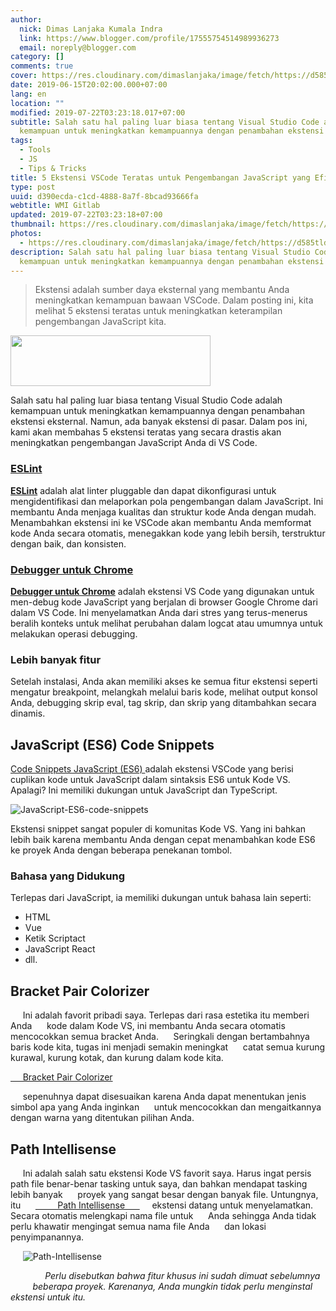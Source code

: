 ```yaml
---
author:
  nick: Dimas Lanjaka Kumala Indra
  link: https://www.blogger.com/profile/17555754514989936273
  email: noreply@blogger.com
category: []
comments: true
cover: https://res.cloudinary.com/dimaslanjaka/image/fetch/https://d585tldpucybw.cloudfront.net/sfimages/default-source/blogs/templates/javascriptt-light_870x220.png?sfvrsn=f0bf46af_3
date: 2019-06-15T20:02:00.000+07:00
lang: en
location: ""
modified: 2019-07-22T03:23:18.017+07:00
subtitle: Salah satu hal paling luar biasa tentang Visual Studio Code adalah
  kemampuan untuk meningkatkan kemampuannya dengan penambahan ekstensi
tags:
  - Tools
  - JS
  - Tips & Tricks
title: 5 Ekstensi VSCode Teratas untuk Pengembangan JavaScript yang Efisien
type: post
uuid: d390ecda-c1cd-4888-8a7f-8bcad93666fa
webtitle: WMI Gitlab
updated: 2019-07-22T03:23:18+07:00
thumbnail: https://res.cloudinary.com/dimaslanjaka/image/fetch/https://d585tldpucybw.cloudfront.net/sfimages/default-source/blogs/templates/javascriptt-light_870x220.png?sfvrsn=f0bf46af_3
photos:
  - https://res.cloudinary.com/dimaslanjaka/image/fetch/https://d585tldpucybw.cloudfront.net/sfimages/default-source/blogs/templates/javascriptt-light_870x220.png?sfvrsn=f0bf46af_3
description: Salah satu hal paling luar biasa tentang Visual Studio Code adalah
  kemampuan untuk meningkatkan kemampuannya dengan penambahan ekstensi
---
```


<blockquote>Ekstensi adalah sumber daya eksternal yang membantu Anda meningkatkan kemampuan bawaan VSCode. Dalam posting ini, kita melihat 5 ekstensi teratas untuk meningkatkan keterampilan pengembangan JavaScript kita.</blockquote><img border="0" src="https://res.cloudinary.com/dimaslanjaka/image/fetch/https://d585tldpucybw.cloudfront.net/sfimages/default-source/blogs/templates/javascriptt-light_870x220.png?sfvrsn=f0bf46af_3" width="320" height="81" data-original-width="800" data-original-height="202"><p>Salah satu hal paling luar biasa tentang Visual Studio Code adalah kemampuan untuk meningkatkan kemampuannya dengan penambahan ekstensi eksternal. Namun, ada banyak ekstensi di pasar. Dalam pos ini, kami akan membahas 5 ekstensi teratas yang secara drastis akan meningkatkan pengembangan JavaScript Anda di VS Code.</p> <h3><a href="https://marketplace.visualstudio.com/items?itemName=dbaeumer.vscode-eslint" rel="noopener noreferer nofollow">ESLint</a></h3><p><b><a href="https://marketplace.visualstudio.com/items?itemName=dbaeumer.vscode-eslint" rel="noopener noreferer nofollow">ESLint</a></b> adalah alat linter pluggable dan dapat dikonfigurasi untuk mengidentifikasi dan melaporkan pola pengembangan dalam JavaScript. Ini membantu Anda menjaga kualitas dan struktur kode Anda dengan mudah. Menambahkan ekstensi ini ke VSCode akan membantu Anda memformat kode Anda secara otomatis, menegakkan kode yang lebih bersih, terstruktur dengan baik, dan konsisten. </p> <h3><a href="https://marketplace.visualstudio.com/items?itemName=msjsdiag.debugger-for-chrome" rel="noopener noreferer nofollow">Debugger untuk Chrome</a></h3><b><a href="https://marketplace.visualstudio.com/items?itemName=msjsdiag.debugger-for-chrome" rel="noopener noreferer nofollow">Debugger untuk Chrome</a></b> adalah ekstensi VS Code yang digunakan untuk men-debug kode JavaScript yang berjalan di browser Google Chrome dari dalam VS Code. Ini menyelamatkan Anda dari stres yang terus-menerus beralih konteks untuk melihat perubahan dalam logcat atau umumnya untuk melakukan operasi debugging.   <h3>Lebih banyak fitur </h3><p>Setelah instalasi, Anda akan memiliki akses ke semua fitur ekstensi seperti mengatur breakpoint, melangkah melalui baris kode, melihat output konsol Anda, debugging skrip eval, tag skrip, dan skrip yang ditambahkan secara dinamis. </p> <h2> JavaScript (ES6) Code Snippets</h2> <p> <a href="https://marketplace.visualstudio.com/items?itemName=xabikos.JavaScriptSnippets" rel="noopener noreferer nofollow"> Code Snippets JavaScript (ES6) </a> adalah ekstensi VSCode yang berisi cuplikan kode untuk JavaScript dalam sintaksis ES6 untuk Kode VS. Apalagi? Ini memiliki dukungan untuk JavaScript dan TypeScript. </p> <p> <img alt="JavaScript-ES6-code-snippets" title="JavaScript-ES6-code-snippets" src="https://res.cloudinary.com/dimaslanjaka/image/fetch/https://d585tldpucybw.cloudfront.net/sfimages/default-source/default-album/javascript-es6-code-snippets.png?sfvrsn=41e808d_1"> </p> <p> Ekstensi snippet sangat populer di komunitas Kode VS. Yang ini bahkan lebih baik karena membantu Anda dengan cepat menambahkan kode ES6 ke proyek Anda dengan beberapa penekanan tombol. </p> <h3> Bahasa yang Didukung </h3> <p> Terlepas dari JavaScript, ia memiliki dukungan untuk bahasa lain seperti: </p> <ul> <li> HTML </li> <li> Vue </li> <li> Ketik Scriptact </li> <li> JavaScript React </li> <li> dll. </li> </ul>  <h2 id="bracket-pair-colorizer">    Bracket Pair Colorizer </h2><p>&nbsp;&nbsp;&nbsp;&nbsp; Ini adalah favorit pribadi saya. Terlepas dari rasa estetika itu memberi Anda &nbsp;&nbsp;&nbsp;&nbsp; kode dalam Kode VS, ini membantu Anda secara otomatis mencocokkan semua bracket Anda. &nbsp;&nbsp;&nbsp;&nbsp; Seringkali dengan bertambahnya baris kode kita, tugas ini menjadi semakin meningkat &nbsp;&nbsp;&nbsp;&nbsp; catat semua kurung kurawal, kurung kotak, dan kurung dalam kode kita. </p> <a     ="" href="https://marketplace.visualstudio.com/items?itemName=CoenraadS.bracket-pair-colorizer" rel="noopener noreferer nofollow">&nbsp;&nbsp;&nbsp;&nbsp; Bracket Pair Colorizer </a><p>&nbsp;&nbsp;&nbsp;&nbsp; sepenuhnya dapat disesuaikan karena Anda dapat menentukan jenis simbol apa yang Anda inginkan &nbsp;&nbsp;&nbsp;&nbsp; untuk mencocokkan dan mengaitkannya dengan warna yang ditentukan pilihan Anda. </p> <h2 id="path-intellisense">    Path Intellisense </h2> <p>&nbsp;&nbsp;&nbsp;&nbsp; Ini adalah salah satu ekstensi Kode VS favorit saya. Harus ingat persis &nbsp;&nbsp;&nbsp;&nbsp; path file benar-benar tasking untuk saya, dan bahkan mendapat tasking lebih banyak &nbsp;&nbsp;&nbsp;&nbsp; proyek yang sangat besar dengan banyak file. Untungnya, itu &nbsp;&nbsp;&nbsp;&nbsp; <a         ="" href="https://marketplace.visualstudio.com/items?itemName=christian-kohler.path-intellisense"     ="" rel="noopener noreferer nofollow">&nbsp;&nbsp;&nbsp;&nbsp;&nbsp;&nbsp;&nbsp;&nbsp; Path Intellisense &nbsp;&nbsp;&nbsp;&nbsp; </a>&nbsp;&nbsp;&nbsp;&nbsp; ekstensi datang untuk menyelamatkan. Secara otomatis melengkapi nama file untuk &nbsp;&nbsp;&nbsp;&nbsp; Anda sehingga Anda tidak perlu khawatir mengingat semua nama file Anda &nbsp;&nbsp;&nbsp;&nbsp; dan lokasi penyimpanannya. </p><p>&nbsp;&nbsp;&nbsp;&nbsp; <img         ="" alt="Path-Intellisense" title="Path-Intellisense" src="https://d585tldpucybw.cloudfront.net/sfimages/default-source/default-album/path-intellisense.png?sfvrsn=c9581e41_1"     =""></p><p>&nbsp;&nbsp;&nbsp;&nbsp; <em>&nbsp;&nbsp;&nbsp;&nbsp;&nbsp;&nbsp;&nbsp;&nbsp; Perlu disebutkan bahwa fitur khusus ini sudah dimuat sebelumnya &nbsp;&nbsp;&nbsp;&nbsp;&nbsp;&nbsp;&nbsp;&nbsp; beberapa proyek. Karenanya, Anda mungkin tidak perlu menginstal ekstensi untuk itu. &nbsp;&nbsp;&nbsp;&nbsp; </em></p>
